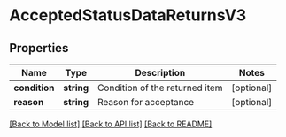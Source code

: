 # AcceptedStatusDataReturnsV3

## Properties
Name | Type | Description | Notes
------------ | ------------- | ------------- | -------------
**condition** | **string** | Condition of the returned item | [optional] 
**reason** | **string** | Reason for acceptance | [optional] 

[[Back to Model list]](../../README.md#documentation-for-models) [[Back to API list]](../../README.md#documentation-for-api-endpoints) [[Back to README]](../../README.md)

